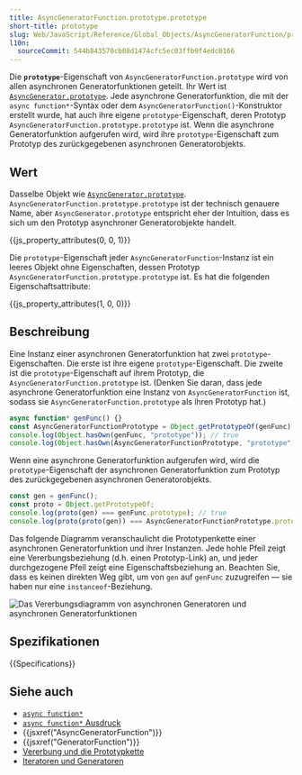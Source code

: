 ```yaml
---
title: AsyncGeneratorFunction.prototype.prototype
short-title: prototype
slug: Web/JavaScript/Reference/Global_Objects/AsyncGeneratorFunction/prototype
l10n:
  sourceCommit: 544b843570cb08d1474cfc5ec03ffb9f4edc0166
---
```


Die **`prototype`**-Eigenschaft von `AsyncGeneratorFunction.prototype` wird von allen asynchronen Generatorfunktionen geteilt. Ihr Wert ist [`AsyncGenerator.prototype`](/de/docs/Web/JavaScript/Reference/Global_Objects/AsyncGenerator). Jede asynchrone Generatorfunktion, die mit der `async function*`-Syntax oder dem `AsyncGeneratorFunction()`-Konstruktor erstellt wurde, hat auch ihre eigene `prototype`-Eigenschaft, deren Prototyp `AsyncGeneratorFunction.prototype.prototype` ist. Wenn die asynchrone Generatorfunktion aufgerufen wird, wird ihre `prototype`-Eigenschaft zum Prototyp des zurückgegebenen asynchronen Generatorobjekts.

## Wert

Dasselbe Objekt wie [`AsyncGenerator.prototype`](/de/docs/Web/JavaScript/Reference/Global_Objects/AsyncGenerator). `AsyncGeneratorFunction.prototype.prototype` ist der technisch genauere Name, aber `AsyncGenerator.prototype` entspricht eher der Intuition, dass es sich um den Prototyp asynchroner Generatorobjekte handelt.

{{js_property_attributes(0, 0, 1)}}

Die `prototype`-Eigenschaft jeder `AsyncGeneratorFunction`-Instanz ist ein leeres Objekt ohne Eigenschaften, dessen Prototyp `AsyncGeneratorFunction.prototype.prototype` ist. Es hat die folgenden Eigenschaftsattribute:

{{js_property_attributes(1, 0, 0)}}

## Beschreibung

Eine Instanz einer asynchronen Generatorfunktion hat zwei `prototype`-Eigenschaften. Die erste ist ihre eigene `prototype`-Eigenschaft. Die zweite ist die `prototype`-Eigenschaft auf ihrem Prototyp, die `AsyncGeneratorFunction.prototype` ist. (Denken Sie daran, dass jede asynchrone Generatorfunktion eine Instanz von `AsyncGeneratorFunction` ist, sodass sie `AsyncGeneratorFunction.prototype` als ihren Prototyp hat.)

```js
async function* genFunc() {}
const AsyncGeneratorFunctionPrototype = Object.getPrototypeOf(genFunc);
console.log(Object.hasOwn(genFunc, "prototype")); // true
console.log(Object.hasOwn(AsyncGeneratorFunctionPrototype, "prototype")); // true
```

Wenn eine asynchrone Generatorfunktion aufgerufen wird, wird die `prototype`-Eigenschaft der asynchronen Generatorfunktion zum Prototyp des zurückgegebenen asynchronen Generatorobjekts.

```js
const gen = genFunc();
const proto = Object.getPrototypeOf;
console.log(proto(gen) === genFunc.prototype); // true
console.log(proto(proto(gen)) === AsyncGeneratorFunctionPrototype.prototype); // true
```

Das folgende Diagramm veranschaulicht die Prototypenkette einer asynchronen Generatorfunktion und ihrer Instanzen. Jede hohle Pfeil zeigt eine Vererbungsbeziehung (d.h. einen Prototyp-Link) an, und jeder durchgezogene Pfeil zeigt eine Eigenschaftsbeziehung an. Beachten Sie, dass es keinen direkten Weg gibt, um von `gen` auf `genFunc` zuzugreifen — sie haben nur eine `instanceof`-Beziehung.

![Das Vererbungsdiagramm von asynchronen Generatoren und asynchronen Generatorfunktionen](https://mdn.github.io/shared-assets/images/diagrams/javascript/asyncgeneratorfunction/prototype-chain.svg)

## Spezifikationen

{{Specifications}}

## Siehe auch

- [`async function*`](/de/docs/Web/JavaScript/Reference/Statements/async_function*)
- [`async function*` Ausdruck](/de/docs/Web/JavaScript/Reference/Operators/async_function*)
- {{jsxref("AsyncGeneratorFunction")}}
- {{jsxref("GeneratorFunction")}}
- [Vererbung und die Prototypkette](/de/docs/Web/JavaScript/Guide/Inheritance_and_the_prototype_chain)
- [Iteratoren und Generatoren](/de/docs/Web/JavaScript/Guide/Iterators_and_generators)
